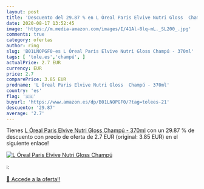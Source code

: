 ```yaml
---
layout: post
title: 'Descuento del 29.87 % en L Óreal Paris Elvive Nutri Gloss  Champú'
date: 2020-08-17 13:52:45
image: 'https://m.media-amazon.com/images/I/41Al-8lq-mL._SL200_.jpg'
comments: true
category: ofertas
author: ring
slug: 'B01LNOPGF0-es L Óreal Paris Elvive Nutri Gloss Champú - 370ml'
tags: [ 'tole.es','champú', ]
actualPrice: 2.7 EUR
currency: EUR
price: 2.7
comparePrice: 3.85 EUR
prodname: 'L Óreal Paris Elvive Nutri Gloss  Champú - 370ml'
country: 'es'
flag: '🇪🇸'
buyurl: 'https://www.amazon.es/dp/B01LNOPGF0/?tag=tolees-21'
descuento: '29.87'
average: '2.7'
---
```


Tienes [L Óreal Paris Elvive Nutri Gloss  Champú - 370ml](https://www.amazon.es/dp/B01LNOPGF0/?tag=tolees-21) con un 29.87 % de descuento con precio de oferta de 2.7 EUR (original: 3.85 EUR) en el siguiente enlace!

[![L Óreal Paris Elvive Nutri Gloss  Champú](https://m.media-amazon.com/images/I/41Al-8lq-mL._SL200_.jpg)](https://www.amazon.es/dp/B01LNOPGF0/?tag=tolees-21)

ℹ️:


[🛒 Accede a la oferta!!](https://www.amazon.es/dp/B01LNOPGF0/?tag=tolees-21)
